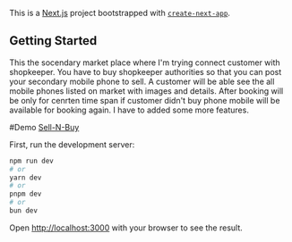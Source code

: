 This is a [Next.js](https://nextjs.org/) project bootstrapped with [`create-next-app`](https://github.com/vercel/next.js/tree/canary/packages/create-next-app).

## Getting Started

This the socendary market place where I'm trying connect customer with shopkeeper. You have to buy shopkeeper authorities so that you can post your secondary mobile phone to sell.
A customer will be able see the all mobile phones listed on market with images and details. After booking will be only for cenrten time span if customer didn't buy phone mobile will be available for booking again.
I have to added some more features.

#Demo
[Sell-N-Buy](https://shashank-booking-site.vercel.app/)

First, run the development server:

```bash
npm run dev
# or
yarn dev
# or
pnpm dev
# or
bun dev
```

Open [http://localhost:3000](http://localhost:3000) with your browser to see the result.


